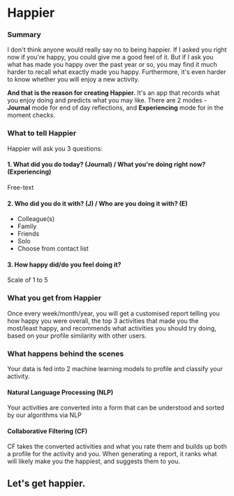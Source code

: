 # Happier

### Summary
I don't think anyone would really say no to being happier. If I asked you right now if you're happy, you could give me a good feel of it. But if I ask you what has made you happy over the past year or so, you may find it much harder to recall what exactly made you happy. Furthermore, it's even harder to know whether you will enjoy a new activity. 

**And that is the reason for creating Happier.** It's an app that records what you enjoy doing and predicts what you may like. There are 2 modes - **Journal** mode for end of day reflections, and **Experiencing** mode for in the moment checks.

### What to tell Happier
Happier will ask you 3 questions:

#### 1. What did you do today? (Journal) / What you're doing right now? (Experiencing)
Free-text

#### 2. Who did you do it with? (J) / Who are you doing it with? (E)
+ Colleague(s)
+ Family
+ Friends
+ Solo
+ Choose from contact list

#### 3. How happy did/do you feel doing it?
Scale of 1 to 5


### What you get from Happier
Once every week/month/year, you will get a customised report telling you how happy you were overall, the top 3 activities that made you the most/least happy, and recommends what activities you should try doing, based on your profile similarity with other users.

### What happens behind the scenes
Your data is fed into 2 machine learning models to profile and classify your activity.

#### Natural Language Processing (NLP)
Your activities are converted into a form that can be understood and sorted by our algorithms via NLP

#### Collaborative Filtering (CF)
CF takes the converted activities and what you rate them and builds up both a profile for the activity and you. When generating a report, it ranks what will likely make you the happiest, and suggests them to you.


## Let's get happier.
